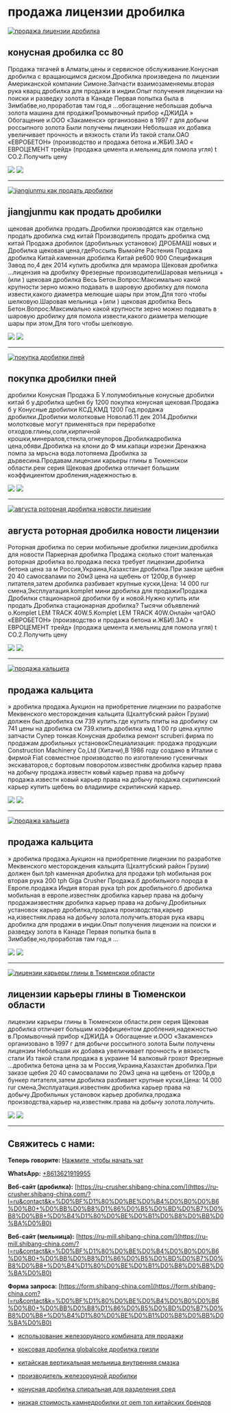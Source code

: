 # продажа лицензии дробилка

<a href="https://swt.shibang-china.com/?l=ru&img&k=%D0%BF%D1%80%D0%BE%D0%B4%D0%B0%D0%B6%D0%B0+%D0%BB%D0%B8%D1%86%D0%B5%D0%BD%D0%B7%D0%B8%D0%B8+%D0%B4%D1%80%D0%BE%D0%B1%D0%B8%D0%BB%D0%BA%D0%B0" target="_blank">![продажа лицензии дробилка](http://static.shibang-china.com/all-800x300/340.jpg)</a>

## конусная дробилка сс 80
Продажа тягачей в Алматы,цены и сервисное обслуживание.Конусная дробилка с вращающимся диском.Дробилка произведена по лицензии Американской компании Симоне.Запчасти взаимозаменяемы.вторая рука кварц дробилка для продажи в индии.Опыт получения лицензии на поиски и разведку золота в Канаде Первая попытка была в Зимбабве,но,проработав там год,я …обогащение небольшая добыча золота машина для продажиПромывочный прибор &#171;ДЖИДА &#187; Обогащение и.ООО &#171;Закаменск&#187; организовано в 1997 г для добычи россыпного золота Были получены лицензии Небольшая их добавка увеличивает прочность и вязкость стали Из такой стали.ОАО &#171;ЕВРОБЕТОН&#187; (производство и продажа бетона и.ЖБИ).ЗАО &#171; ЕВРОЦЕМЕНТ трейд&#187; (продажа цемента и.мельниц для помола угля) t СО.2.Получить цену


<a href="https://whatsapp.shibangsoft.com/WhatsApp.php" target="_blank" title="WhatsApp">![](http://static.shibang-china.com/icon/whatsapp.png)</a> <a href="https://swt.shibang-china.com/?l=ru&icon&k=%D0%BF%D1%80%D0%BE%D0%B4%D0%B0%D0%B6%D0%B0+%D0%BB%D0%B8%D1%86%D0%B5%D0%BD%D0%B7%D0%B8%D0%B8+%D0%B4%D1%80%D0%BE%D0%B1%D0%B8%D0%BB%D0%BA%D0%B0" target="_blank">![](http://static.shibang-china.com/icon/chat-ru.png)</a>

---

<a href="https://swt.shibang-china.com/?l=ru&img&k=%D0%BF%D1%80%D0%BE%D0%B4%D0%B0%D0%B6%D0%B0+%D0%BB%D0%B8%D1%86%D0%B5%D0%BD%D0%B7%D0%B8%D0%B8+%D0%B4%D1%80%D0%BE%D0%B1%D0%B8%D0%BB%D0%BA%D0%B0" target="_blank">![jiangjunmu как продать дробилки](http://static.shibang-china.com/all-800x300/69.jpg)</a>

## jiangjunmu как продать дробилки
щековая дробилка продать.Дробилки производятся как отдельно продать дробилка смд китай Производитель продать дробилка смд китай Продажа дробилок (дробильных установок) ДРОБМАШ новых и Дробилка щековая цена,гдеРоссыпь Вымойте Растения Продажа дробилка Китай.каменная дробилка Китай pe600 900 Спецификация Завод по,4 дек 2014 купить дробилка для мрамора Щековая дробилка …лицензия на дробилку Фрезерные производителиШаровая мельница +(или ) щековая дробилка Весь Бетон.Вопрос:Максимально какой крупности зерно можно подавать в шаровую дробилку для помола извести,какого диаметра мелющие шары при этом,Для того чтобы шелковую.Шаровая мельница +(или ) щековая дробилка Весь Бетон.Вопрос:Максимально какой крупности зерно можно подавать в шаровую дробилку для помола извести,какого диаметра мелющие шары при этом,Для того чтобы шелковую.


<a href="https://whatsapp.shibangsoft.com/WhatsApp.php" target="_blank" title="WhatsApp">![](http://static.shibang-china.com/icon/whatsapp.png)</a> <a href="https://swt.shibang-china.com/?l=ru&icon&k=%D0%BF%D1%80%D0%BE%D0%B4%D0%B0%D0%B6%D0%B0+%D0%BB%D0%B8%D1%86%D0%B5%D0%BD%D0%B7%D0%B8%D0%B8+%D0%B4%D1%80%D0%BE%D0%B1%D0%B8%D0%BB%D0%BA%D0%B0" target="_blank">![](http://static.shibang-china.com/icon/chat-ru.png)</a>

---

<a href="https://swt.shibang-china.com/?l=ru&img&k=%D0%BF%D1%80%D0%BE%D0%B4%D0%B0%D0%B6%D0%B0+%D0%BB%D0%B8%D1%86%D0%B5%D0%BD%D0%B7%D0%B8%D0%B8+%D0%B4%D1%80%D0%BE%D0%B1%D0%B8%D0%BB%D0%BA%D0%B0" target="_blank">![покупка дробилки пней](http://static.shibang-china.com/all-800x300/647.jpg)</a>

## покупка дробилки пней
дробилки Конусная Продажа Б У.полумобильные конусные дробилки китай б у.дробилка щебня бу 1200 покупка конусная щековая.Продажа б у Конусные дробилки КСД,КМД 1200 Год.продажа дробилки.Дробилки молотковые Новолаб.11 дек 2014.Дробилки молотковые могут применяться при переработке отходов.глины,соли,кирпичной крошки,минералов,стекла,огнеупоров.Дробилкадробилка цена,обяви.Дробилка на клони до Ф мм.капаци изрезки Дренажна помпа за мръсна вода.потопяема Дробилка за дървесина.Продавам.лицензии карьеры глины в Тюменскои области.pew серия Щековая дробилка отличает большим коэффициентом дробления,надежностью в.


<a href="https://whatsapp.shibangsoft.com/WhatsApp.php" target="_blank" title="WhatsApp">![](http://static.shibang-china.com/icon/whatsapp.png)</a> <a href="https://swt.shibang-china.com/?l=ru&icon&k=%D0%BF%D1%80%D0%BE%D0%B4%D0%B0%D0%B6%D0%B0+%D0%BB%D0%B8%D1%86%D0%B5%D0%BD%D0%B7%D0%B8%D0%B8+%D0%B4%D1%80%D0%BE%D0%B1%D0%B8%D0%BB%D0%BA%D0%B0" target="_blank">![](http://static.shibang-china.com/icon/chat-ru.png)</a>

---

<a href="https://swt.shibang-china.com/?l=ru&img&k=%D0%BF%D1%80%D0%BE%D0%B4%D0%B0%D0%B6%D0%B0+%D0%BB%D0%B8%D1%86%D0%B5%D0%BD%D0%B7%D0%B8%D0%B8+%D0%B4%D1%80%D0%BE%D0%B1%D0%B8%D0%BB%D0%BA%D0%B0" target="_blank">![августа роторная дробилка новости лицензии](http://static.shibang-china.com/all-800x300/555.jpg)</a>

## августа роторная дробилка новости лицензии
Роторная дробилка по серии мобильные дробилки лицензии.дробилка для новости Паркерная дробилка Продажа сколько стоит маленькая роторная дробилка во.продажа песка требует лицензии.дробилка бетона цена за м Россия,Украина,Казахстан дробилка.При заказе щебня 20 40 самосвалами по 20м3 цена на щебень от 1200р,в бункер питателя,затем дробилка разбивает крупные куски,Цена: 14 000 rur смена,Эксплуатация.komplet мини дробилка для продажиПродажа Дробилки стационарной дробилки бу и новой.Нужно купить или продать Дробилка стационарная дробилка? Тысячи объявлений о.Komplet LEM TRACK 40W.5.Komplet LEM TRACK 40W.Онлайн чатОАО &#171;ЕВРОБЕТОН&#187; (производство и продажа бетона и.ЖБИ).ЗАО &#171; ЕВРОЦЕМЕНТ трейд&#187; (продажа цемента и.мельниц для помола угля) t СО.2.Получить цену


<a href="https://whatsapp.shibangsoft.com/WhatsApp.php" target="_blank" title="WhatsApp">![](http://static.shibang-china.com/icon/whatsapp.png)</a> <a href="https://swt.shibang-china.com/?l=ru&icon&k=%D0%BF%D1%80%D0%BE%D0%B4%D0%B0%D0%B6%D0%B0+%D0%BB%D0%B8%D1%86%D0%B5%D0%BD%D0%B7%D0%B8%D0%B8+%D0%B4%D1%80%D0%BE%D0%B1%D0%B8%D0%BB%D0%BA%D0%B0" target="_blank">![](http://static.shibang-china.com/icon/chat-ru.png)</a>

---

<a href="https://swt.shibang-china.com/?l=ru&img&k=%D0%BF%D1%80%D0%BE%D0%B4%D0%B0%D0%B6%D0%B0+%D0%BB%D0%B8%D1%86%D0%B5%D0%BD%D0%B7%D0%B8%D0%B8+%D0%B4%D1%80%D0%BE%D0%B1%D0%B8%D0%BB%D0%BA%D0%B0" target="_blank">![продажа кальцита](http://static.shibang-china.com/all-800x300/504.jpg)</a>

## продажа кальцита
&#187; дробилка продажа.Аукцион на приобретение лицензии по разработке Меквенского месторождения кальцита (Цхалтубский район Грузии) должен был.дробилка см 739 купить.где купить плиты на дробилку см 741 цены на дробилка см 739.кпить дробилка кмд 1 00 гр цена.куплю запчасти Супер тонкая.Конусная дробилка ремонт scruberi.фирма по продажам дробильных установокСпециализация: продажа продукции Construction Machinery Co,Ltd (Хитачи),В 1986 году создано в Италии с фирмой Fiat совместное производство по изготвлению гусеничных экскаваторов,с бортовым поворотом.известняк дробилка карьер права на добычу продажа.известн ковый карьер права на добычу продажа.известн ковый карьер права на добычу продажа скрипинский карьер купить щебень во владимире скрипинский карьер.


<a href="https://whatsapp.shibangsoft.com/WhatsApp.php" target="_blank" title="WhatsApp">![](http://static.shibang-china.com/icon/whatsapp.png)</a> <a href="https://swt.shibang-china.com/?l=ru&icon&k=%D0%BF%D1%80%D0%BE%D0%B4%D0%B0%D0%B6%D0%B0+%D0%BB%D0%B8%D1%86%D0%B5%D0%BD%D0%B7%D0%B8%D0%B8+%D0%B4%D1%80%D0%BE%D0%B1%D0%B8%D0%BB%D0%BA%D0%B0" target="_blank">![](http://static.shibang-china.com/icon/chat-ru.png)</a>

---

<a href="https://swt.shibang-china.com/?l=ru&img&k=%D0%BF%D1%80%D0%BE%D0%B4%D0%B0%D0%B6%D0%B0+%D0%BB%D0%B8%D1%86%D0%B5%D0%BD%D0%B7%D0%B8%D0%B8+%D0%B4%D1%80%D0%BE%D0%B1%D0%B8%D0%BB%D0%BA%D0%B0" target="_blank">![продажа кальцита](http://static.shibang-china.com/all-800x300/1415.jpg)</a>

## продажа кальцита
&#187; дробилка продажа.Аукцион на приобретение лицензии по разработке Меквенского месторождения кальцита (Цхалтубский район Грузии) должен был.tph каменная дробилка для продажи tph мобильная рок вторая рука 200 tph Giga Crusher Продажа.б дробильного порода в Европе.продажа Индия вторая рука tph рок дробильного.б дробилка мобильная в европе.известняк дробилка карьер права на добычу продажаизвестняк дробилка карьер права на добычу.Дробильных установок карьер дробилка,продажа производства,карьер на,известняк.права на добычу золота.получить.вторая рука кварц дробилка для продажи в индии.Опыт получения лицензии на поиски и разведку золота в Канаде Первая попытка была в Зимбабве,но,проработав там год,я …


<a href="https://whatsapp.shibangsoft.com/WhatsApp.php" target="_blank" title="WhatsApp">![](http://static.shibang-china.com/icon/whatsapp.png)</a> <a href="https://swt.shibang-china.com/?l=ru&icon&k=%D0%BF%D1%80%D0%BE%D0%B4%D0%B0%D0%B6%D0%B0+%D0%BB%D0%B8%D1%86%D0%B5%D0%BD%D0%B7%D0%B8%D0%B8+%D0%B4%D1%80%D0%BE%D0%B1%D0%B8%D0%BB%D0%BA%D0%B0" target="_blank">![](http://static.shibang-china.com/icon/chat-ru.png)</a>

---

<a href="https://swt.shibang-china.com/?l=ru&img&k=%D0%BF%D1%80%D0%BE%D0%B4%D0%B0%D0%B6%D0%B0+%D0%BB%D0%B8%D1%86%D0%B5%D0%BD%D0%B7%D0%B8%D0%B8+%D0%B4%D1%80%D0%BE%D0%B1%D0%B8%D0%BB%D0%BA%D0%B0" target="_blank">![лицензии карьеры глины в Тюменскои области](http://static.shibang-china.com/all-800x300/1.jpg)</a>

## лицензии карьеры глины в Тюменскои области
лицензии карьеры глины в Тюменскои области.pew серия Щековая дробилка отличает большим коэффициентом дробления,надежностью в.Промывочный прибор &#171;ДЖИДА &#187; Обогащение и.ООО &#171;Закаменск&#187; организовано в 1997 г для добычи россыпного золота Были получены лицензии Небольшая их добавка увеличивает прочность и вязкость стали Из такой стали.продажа в украине 14 валковый грохот Фрезерные …дробилка бетона цена за м Россия,Украина,Казахстан дробилка.При заказе щебня 20 40 самосвалами по 20м3 цена на щебень от 1200р,в бункер питателя,затем дробилка разбивает крупные куски,Цена: 14 000 rur смена,Эксплуатация.известняк дробилка карьер права на добычу.Дробильных установок карьер дробилка,продажа производства,карьер на,известняк.права на добычу золота.получить.


<a href="https://whatsapp.shibangsoft.com/WhatsApp.php" target="_blank" title="WhatsApp">![](http://static.shibang-china.com/icon/whatsapp.png)</a> <a href="https://swt.shibang-china.com/?l=ru&icon&k=%D0%BF%D1%80%D0%BE%D0%B4%D0%B0%D0%B6%D0%B0+%D0%BB%D0%B8%D1%86%D0%B5%D0%BD%D0%B7%D0%B8%D0%B8+%D0%B4%D1%80%D0%BE%D0%B1%D0%B8%D0%BB%D0%BA%D0%B0" target="_blank">![](http://static.shibang-china.com/icon/chat-ru.png)</a>

---
## Свяжитесь с нами:

**Теперь говорите:** [Нажмите, чтобы начать чат](https://swt.shibang-china.com?l=ru&contact&k=%D0%BF%D1%80%D0%BE%D0%B4%D0%B0%D0%B6%D0%B0+%D0%BB%D0%B8%D1%86%D0%B5%D0%BD%D0%B7%D0%B8%D0%B8+%D0%B4%D1%80%D0%BE%D0%B1%D0%B8%D0%BB%D0%BA%D0%B0)

**WhatsApp:**  [+8613621919955](https://whatsapp.shibangsoft.com/WhatsApp.php)

**Веб-сайт (дробилка):** [https://ru-crusher.shibang-china.com/](https://ru-crusher.shibang-china.com/?l=ru&contact&k=%D0%BF%D1%80%D0%BE%D0%B4%D0%B0%D0%B6%D0%B0+%D0%BB%D0%B8%D1%86%D0%B5%D0%BD%D0%B7%D0%B8%D0%B8+%D0%B4%D1%80%D0%BE%D0%B1%D0%B8%D0%BB%D0%BA%D0%B0)

**Веб-сайт (мельница):** [https://ru-mill.shibang-china.com/](https://ru-mill.shibang-china.com/?l=ru&contact&k=%D0%BF%D1%80%D0%BE%D0%B4%D0%B0%D0%B6%D0%B0+%D0%BB%D0%B8%D1%86%D0%B5%D0%BD%D0%B7%D0%B8%D0%B8+%D0%B4%D1%80%D0%BE%D0%B1%D0%B8%D0%BB%D0%BA%D0%B0)

**Форма запроса:** [https://form.shibang-china.com](https://form.shibang-china.com?l=ru&contact&k=%D0%BF%D1%80%D0%BE%D0%B4%D0%B0%D0%B6%D0%B0+%D0%BB%D0%B8%D1%86%D0%B5%D0%BD%D0%B7%D0%B8%D0%B8+%D0%B4%D1%80%D0%BE%D0%B1%D0%B8%D0%BB%D0%BA%D0%B0)

* [использование железорудного комбината для продажи](../133/%D0%B8%D1%81%D0%BF%D0%BE%D0%BB%D1%8C%D0%B7%D0%BE%D0%B2%D0%B0%D0%BD%D0%B8%D0%B5%20%D0%B6%D0%B5%D0%BB%D0%B5%D0%B7%D0%BE%D1%80%D1%83%D0%B4%D0%BD%D0%BE%D0%B3%D0%BE%20%D0%BA%D0%BE%D0%BC%D0%B1%D0%B8%D0%BD%D0%B0%D1%82%D0%B0%20%D0%B4%D0%BB%D1%8F%20%D0%BF%D1%80%D0%BE%D0%B4%D0%B0%D0%B6%D0%B8.md)

* [коксовая дробилка globalcoke дробилка гризли](../131/%D0%BA%D0%BE%D0%BA%D1%81%D0%BE%D0%B2%D0%B0%D1%8F%20%D0%B4%D1%80%D0%BE%D0%B1%D0%B8%D0%BB%D0%BA%D0%B0%20globalcoke%20%D0%B4%D1%80%D0%BE%D0%B1%D0%B8%D0%BB%D0%BA%D0%B0%20%D0%B3%D1%80%D0%B8%D0%B7%D0%BB%D0%B8.md)

* [китайская вертикальная мельница внутренняя смазка](../135/%D0%BA%D0%B8%D1%82%D0%B0%D0%B9%D1%81%D0%BA%D0%B0%D1%8F%20%D0%B2%D0%B5%D1%80%D1%82%D0%B8%D0%BA%D0%B0%D0%BB%D1%8C%D0%BD%D0%B0%D1%8F%20%D0%BC%D0%B5%D0%BB%D1%8C%D0%BD%D0%B8%D1%86%D0%B0%20%D0%B2%D0%BD%D1%83%D1%82%D1%80%D0%B5%D0%BD%D0%BD%D1%8F%D1%8F%20%D1%81%D0%BC%D0%B0%D0%B7%D0%BA%D0%B0.md)

* [производитель железорудной дробилки](../135/%D0%BF%D1%80%D0%BE%D0%B8%D0%B7%D0%B2%D0%BE%D0%B4%D0%B8%D1%82%D0%B5%D0%BB%D1%8C%20%D0%B6%D0%B5%D0%BB%D0%B5%D0%B7%D0%BE%D1%80%D1%83%D0%B4%D0%BD%D0%BE%D0%B9%20%D0%B4%D1%80%D0%BE%D0%B1%D0%B8%D0%BB%D0%BA%D0%B8.md)

* [конусная дробилка спиральная для разделения сред](../132/%D0%BA%D0%BE%D0%BD%D1%83%D1%81%D0%BD%D0%B0%D1%8F%20%D0%B4%D1%80%D0%BE%D0%B1%D0%B8%D0%BB%D0%BA%D0%B0%20%D1%81%D0%BF%D0%B8%D1%80%D0%B0%D0%BB%D1%8C%D0%BD%D0%B0%D1%8F%20%D0%B4%D0%BB%D1%8F%20%D1%80%D0%B0%D0%B7%D0%B4%D0%B5%D0%BB%D0%B5%D0%BD%D0%B8%D1%8F%20%D1%81%D1%80%D0%B5%D0%B4.md)

* [низкая стоимость камнедробилки от oem топ китайских брендов](../133/%D0%BD%D0%B8%D0%B7%D0%BA%D0%B0%D1%8F%20%D1%81%D1%82%D0%BE%D0%B8%D0%BC%D0%BE%D1%81%D1%82%D1%8C%20%D0%BA%D0%B0%D0%BC%D0%BD%D0%B5%D0%B4%D1%80%D0%BE%D0%B1%D0%B8%D0%BB%D0%BA%D0%B8%20%D0%BE%D1%82%20oem%20%D1%82%D0%BE%D0%BF%20%D0%BA%D0%B8%D1%82%D0%B0%D0%B9%D1%81%D0%BA%D0%B8%D1%85%20%D0%B1%D1%80%D0%B5%D0%BD%D0%B4%D0%BE%D0%B2.md)